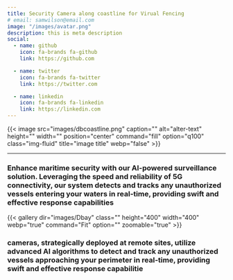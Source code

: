 ```yaml
---
title: Security Camera along coastline for Virual Fencing
# email: samwilson@email.com
image: "/images/avatar.png"
description: this is meta description
social:
  - name: github
    icon: fa-brands fa-github
    link: https://github.com

  - name: twitter
    icon: fa-brands fa-twitter
    link: https://twitter.com

  - name: linkedin
    icon: fa-brands fa-linkedin
    link: https://linkedin.com
---
```

{{< image src="images/dbcoastline.png" caption="" alt="alter-text" height="" width="" position="center" command="fill" option="q100" class="img-fluid" title="image title"  webp="false" >}}

<hr>

### Enhance maritime security with our AI-powered surveillance solution. Leveraging the speed and reliability of 5G connectivity, our system detects and tracks any unauthorized vessels entering your waters in real-time, providing swift and effective response capabilities

{{< gallery dir="images/Dbay" class="" height="400" width="400" webp="true" command="Fit" option="" zoomable="true" >}}

### cameras, strategically deployed at remote sites, utilize advanced AI algorithms to detect and track any unauthorized vessels approaching your perimeter in real-time, providing swift and effective response capabilitie